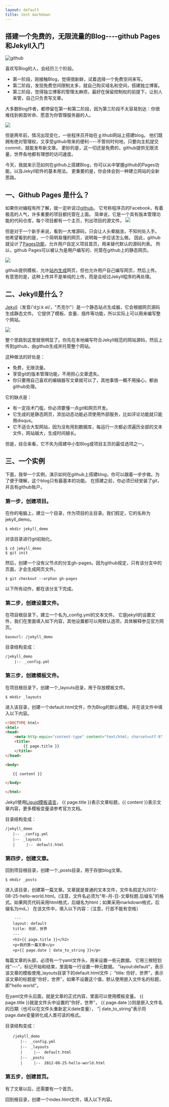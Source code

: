 ```yaml
---
layout: default
title: test markdown
---
```


## 搭建一个免费的，无限流量的Blog----github Pages和Jekyll入门

![github](http://image.beekka.com/blog/201208/bg2012082502.jpg)

喜欢写Blog的人，会经历三个阶段。

- 第一阶段，刚接触Blog，觉得很新鲜，试着选择一个免费空间来写。
- 第二阶段，发现免费空间限制太多，就自己购买域名和空间，搭建独立博客。
- 第三阶段，觉得独立博客的管理太麻烦，最好在保留控制权的前提下，让别人来管，自己只负责写文章。

大多数Blog作者，都停留在第一和第二阶段，因为第三阶段不太容易到达：你很难找到俯首听命、愿意为你管理服务器的人。

![](http://image.beekka.com/blog/201208/bg2012082501.jpg)

但是两年前，情况出现变化，一些程序员开始在ｇithub网站上搭建blog。
他们既拥有绝对管理权，又享受github带来的便利----不管何时何地，只要向主机提交commit，就能发布新文章。
更妙的是，这一切还是免费的，github提供无限流量，世界各地都有理想的访问速度。

今天，我就来示范如何在github上搭建Blog，你可以从中掌握github的Pages功能，以及Jekyll软件的基本用法。
更重要的是，你会体会到一种建立网站的全新思路。

## 一、Github Pages 是什么？

如果你对编程有所了解，就一定听说过[github](https://github.com/)。
它号称程序员的Facebook，有着极高的人气，许多重要的项目都托管在上面。
简单说，它是一个具有版本管理功能的代码仓库，每个项目都有一个主页，列出项目的源文件。
![](http://image.beekka.com/blog/201208/bg2012082503.jpg)

但是对于一个新手来说，看到一大堆源码，只会让人头晕脑涨，不知何处入手。
他希望看到的是，一个简明易懂的网页，说明每一步应该怎么做。
因此，github就设计了[Pages功能](https://pages.github.com/)，允许用户自定义项目首页，用来替代默认的源码列表。
所以，github Pages可以被认为是用户编写的、托管在github上的静态网页。

![](http://image.beekka.com/blog/201208/bg2012082504.jpg)

github提供模板，允许[站内生成](https://pages.github.com/)网页，但也允许用户自己编写网页，然后上传。
有意思的是，这种上传并不是单纯的上传，而是会经过Jekyll程序的再处理。

## 二、Jekyll是什么？

[Jekyll](http://jekyllrb.com/)（发音/'dʒiːk əl/，"杰克尔"）是一个静态站点生成器，它会根据网页源码生成静态文件。
它提供了模板、变量、插件等功能，所以实际上可以用来编写整个网站。

![](http://image.beekka.com/blog/201208/bg2012082505.jpg)

整个思路到这里就很明显了。你先在本地编写符合Jekyll规范的网站源码，然后上传到github，由github生成并托管整个网站。

这种做法的好处是：

- 免费，无限流量。
- 享受git的版本管理功能，不用担心文章遗失。
- 你只要用自己喜欢的编辑器写文章就可以了，其他事情一概不用操心，都由github处理。

它的缺点是：

- 有一定技术门槛，你必须要懂一点git和网页开发。
- 它生成的是静态网页，添加动态功能必须使用外部服务，比如评论功能就只能用disqus。
- 它不适合大型网站，因为没有用到数据库，每运行一次都必须遍历全部的文本文件，网站越大，生成时间越长。

但是，综合来看，它不失为搭建中小型Blog或项目主页的最佳选项之一。

## 三、一个实例

下面，我举一个实例，演示如何在github上搭建blog，你可以跟着一步步做。为了便于理解，这个blog只有最基本的功能。
在搭建之前，你必须已经安装了git，并且有github账户。

### 第一步，创建项目。

在你的电脑上，建立一个目录，作为项目的主目录。我们假定，它的名称为jekyll_demo。

```shell
$ mkdir jekyll_demo
```

对该目录进行git初始化。

```shell
$ cd jekyll_demo
$ git init
```

然后，创建一个没有父节点的分支gh-pages。因为github规定，只有该分支中的页面，才会生成网页文件。

```shell
$ git checkout --orphan gh-pages
```

以下所有动作，都在该分支下完成。

### 第二步，创建设置文件。

在项目根目录下，建立一个名为_config.yml的文本文件。
它是jekyll的设置文件，我们在里面填入如下内容，其他设置都可以用默认选项，具体解释参见官方网页。

```
baseurl: /jekyll_demo
```

目录结构变成：

```
/jekyll_demo
    |--　_config.yml
```
### 第三步，创建模板文件。

在项目根目录下，创建一个_layouts目录，用于存放模板文件。

```shell
$ mkdir _layouts
```

进入该目录，创建一个default.html文件，作为Blog的默认模板。并在该文件中填入以下内容。

```html
<!DOCTYPE html>
<html>
<head>
    <meta http-equiv="content-type" content="text/html; charset=utf-8" />
    <title>
        {{ page.title }}
    </title>
</head>

<body>

　　{{ content }}

</body>

</html>
```

Jekyll使用[Liquid模板语言](https://github.com/shopify/liquid/wiki/liquid-for-designers)，
{{ page.title }}表示文章标题，{{ content }}表示文章内容，更多模板变量请参考官方文档。

目录结构变成：

```
/jekyll_demo
　　|--　_config.yml
　　|--　_layouts
　　|　　　|--　default.html
```

### 第四步，创建文章。

回到项目根目录，创建一个_posts目录，用于存放blog文章。

```shell
$ mkdir _posts
```

进入该目录，创建第一篇文章。文章就是普通的文本文件，文件名假定为2012-08-25-hello-world.html。(注意，文件名必须为"年-月-日-文章标题.后缀名"的格式。如果网页代码采用html格式，后缀名为html；如果采用markdown格式，后缀名为md。）
在该文件中，填入以下内容：（注意，行首不能有空格）
　　

```
    ---
　　layout: default
　　title: 你好，世界
　　---
　　<h2>{{ page.title }}</h2>
　　<p>我的第一篇文章</p>
　　<p>{{ page.date | date_to_string }}</p>
```

每篇文章的头部，必须有一个yaml文件头，用来设置一些元数据。
它用三根短划线"---"，标记开始和结束，里面每一行设置一种元数据。
"layout:default"，表示该文章的模板使用_layouts目录下的default.html文件；
"title: 你好，世界"，表示该文章的标题是"你好，世界"，如果不设置这个值，默认使用嵌入文件名的标题，即"hello world"。

在yaml文件头后面，就是文章的正式内容，里面可以使用模板变量。
{{ page.title }}就是文件头中设置的"你好，世界"，
{{ page.date }}则是嵌入文件名的日期（也可以在文件头重新定义date变量），
"| date_to_string"表示将page.date变量转化成人类可读的格式。

目录结构变成：

```
　　/jekyll_demo
　　　　|--　_config.yml
　　　　|--　_layouts
　　　　|　　　|--　default.html 
　　　　|--　_posts
　　　　|　　　|--　2012-08-25-hello-world.html
```

### 第五步，创建首页。

有了文章以后，还需要有一个首页。

回到根目录，创建一个index.html文件，填入以下内容。

